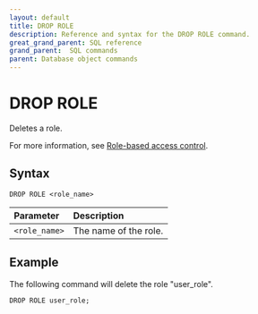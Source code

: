 ```yaml
---
layout: default
title: DROP ROLE
description: Reference and syntax for the DROP ROLE command.
great_grand_parent: SQL reference
grand_parent:  SQL commands
parent: Database object commands
---
```


# DROP ROLE
Deletes a role.

For more information, see [Role-based access control](../../../Guides/managing-your-organization/rbac.md).

## Syntax

```DROP ROLE <role_name>```


| Parameter  | Description |
| :--------- | :---------- |
| `<role_name>` | The name of the role. |

## Example

The following command will delete the role "user_role".

```DROP ROLE user_role;```
